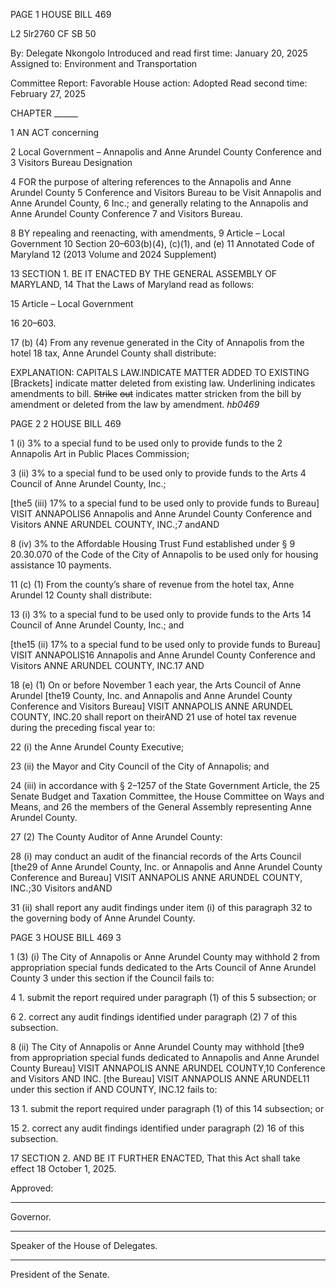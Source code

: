 PAGE 1
HOUSE BILL 469

L2 5lr2760
CF SB 50

By: Delegate Nkongolo
Introduced and read first time: January 20, 2025
Assigned to: Environment and Transportation

Committee Report: Favorable
House action: Adopted
Read second time: February 27, 2025

CHAPTER ______

1 AN ACT concerning

2 Local Government – Annapolis and Anne Arundel County Conference and
3 Visitors Bureau Designation

4 FOR the purpose of altering references to the Annapolis and Anne Arundel County
5 Conference and Visitors Bureau to be Visit Annapolis and Anne Arundel County,
6 Inc.; and generally relating to the Annapolis and Anne Arundel County Conference
7 and Visitors Bureau.

8 BY repealing and reenacting, with amendments,
9 Article – Local Government
10 Section 20–603(b)(4), (c)(1), and (e)
11 Annotated Code of Maryland
12 (2013 Volume and 2024 Supplement)

13 SECTION 1. BE IT ENACTED BY THE GENERAL ASSEMBLY OF MARYLAND,
14 That the Laws of Maryland read as follows:

15 Article – Local Government

16 20–603.

17 (b) (4) From any revenue generated in the City of Annapolis from the hotel
18 tax, Anne Arundel County shall distribute:

EXPLANATION: CAPITALS LAW.INDICATE MATTER ADDED TO EXISTING
[Brackets] indicate matter deleted from existing law.
Underlining indicates amendments to bill.
~~Strike~~ ~~out~~ indicates matter stricken from the bill by amendment or deleted from the law by
amendment. *hb0469*

PAGE 2
2 HOUSE BILL 469

1 (i) 3% to a special fund to be used only to provide funds to the
2 Annapolis Art in Public Places Commission;

3 (ii) 3% to a special fund to be used only to provide funds to the Arts
4 Council of Anne Arundel County, Inc.;

[the5 (iii) 17% to a special fund to be used only to provide funds to
Bureau] VISIT ANNAPOLIS6 Annapolis and Anne Arundel County Conference and Visitors
ANNE ARUNDEL COUNTY, INC.;7 andAND

8 (iv) 3% to the Affordable Housing Trust Fund established under §
9 20.30.070 of the Code of the City of Annapolis to be used only for housing assistance
10 payments.

11 (c) (1) From the county’s share of revenue from the hotel tax, Anne Arundel
12 County shall distribute:

13 (i) 3% to a special fund to be used only to provide funds to the Arts
14 Council of Anne Arundel County, Inc.; and

[the15 (ii) 17% to a special fund to be used only to provide funds to
Bureau] VISIT ANNAPOLIS16 Annapolis and Anne Arundel County Conference and Visitors
ANNE ARUNDEL COUNTY, INC.17 AND

18 (e) (1) On or before November 1 each year, the Arts Council of Anne Arundel
[the19 County, Inc. and Annapolis and Anne Arundel County Conference and Visitors
Bureau] VISIT ANNAPOLIS ANNE ARUNDEL COUNTY, INC.20 shall report on theirAND
21 use of hotel tax revenue during the preceding fiscal year to:

22 (i) the Anne Arundel County Executive;

23 (ii) the Mayor and City Council of the City of Annapolis; and

24 (iii) in accordance with § 2–1257 of the State Government Article, the
25 Senate Budget and Taxation Committee, the House Committee on Ways and Means, and
26 the members of the General Assembly representing Anne Arundel County.

27 (2) The County Auditor of Anne Arundel County:

28 (i) may conduct an audit of the financial records of the Arts Council
[the29 of Anne Arundel County, Inc. or Annapolis and Anne Arundel County Conference and
Bureau] VISIT ANNAPOLIS ANNE ARUNDEL COUNTY, INC.;30 Visitors andAND

31 (ii) shall report any audit findings under item (i) of this paragraph
32 to the governing body of Anne Arundel County.

PAGE 3
HOUSE BILL 469 3

1 (3) (i) The City of Annapolis or Anne Arundel County may withhold
2 from appropriation special funds dedicated to the Arts Council of Anne Arundel County
3 under this section if the Council fails to:

4 1. submit the report required under paragraph (1) of this
5 subsection; or

6 2. correct any audit findings identified under paragraph (2)
7 of this subsection.

8 (ii) The City of Annapolis or Anne Arundel County may withhold
[the9 from appropriation special funds dedicated to Annapolis and Anne Arundel County
Bureau] VISIT ANNAPOLIS ANNE ARUNDEL COUNTY,10 Conference and Visitors AND
INC. [the Bureau] VISIT ANNAPOLIS ANNE ARUNDEL11 under this section if AND
COUNTY, INC.12 fails to:

13 1. submit the report required under paragraph (1) of this
14 subsection; or

15 2. correct any audit findings identified under paragraph (2)
16 of this subsection.

17 SECTION 2. AND BE IT FURTHER ENACTED, That this Act shall take effect
18 October 1, 2025.

Approved:

________________________________________________________________________________
Governor.

________________________________________________________________________________
Speaker of the House of Delegates.

________________________________________________________________________________
President of the Senate.
